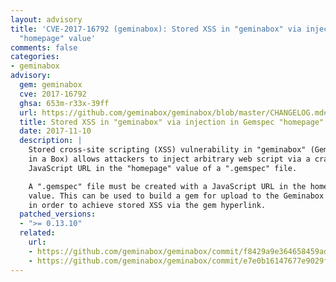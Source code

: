 ```yaml
---
layout: advisory
title: 'CVE-2017-16792 (geminabox): Stored XSS in "geminabox" via injection in Gemspec
  "homepage" value'
comments: false
categories:
- geminabox
advisory:
  gem: geminabox
  cve: 2017-16792
  ghsa: 653m-r33x-39ff
  url: https://github.com/geminabox/geminabox/blob/master/CHANGELOG.md#01310-2017-11-13
  title: Stored XSS in "geminabox" via injection in Gemspec "homepage" value
  date: 2017-11-10
  description: |
    Stored cross-site scripting (XSS) vulnerability in "geminabox" (Gem
    in a Box) allows attackers to inject arbitrary web script via a crafted
    JavaScript URL in the "homepage" value of a ".gemspec" file.

    A ".gemspec" file must be created with a JavaScript URL in the homepage
    value. This can be used to build a gem for upload to the Geminabox server,
    in order to achieve stored XSS via the gem hyperlink.
  patched_versions:
  - ">= 0.13.10"
  related:
    url:
    - https://github.com/geminabox/geminabox/commit/f8429a9e364658459add170e4ebc7a5d3b4759e7
    - https://github.com/geminabox/geminabox/commit/e7e0b16147677e9029f0b55eff6bc6dda52398d4
---
```

